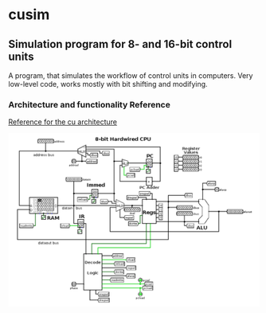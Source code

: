 # cusim

## Simulation program for 8- and 16-bit control units
A program, that simulates the workflow of control units in computers. 
Very low-level code, works mostly with bit shifting and modifying.

### Architecture and functionality Reference
[Reference for the cu architecture](https://minnie.tuhs.org/CompArch/Tutes/week03.html)

![CU architecure](https://github.com/CmdIglo/cusim/blob/main/8bitcpu.png)
